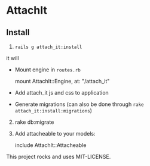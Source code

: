 # AttachIt

## Install

1. `rails g attach_it:install`

it will

- Mount engine in `routes.rb`

    mount AttachIt::Engine, at: "/attach_it"

- Add attach_it js and css to application

- Generate migrations (can also be done through `rake attach_it:install:migrations`)
    

2. rake db:migrate

3. Add attacheable to your models:

    include AttachIt::Attacheable

This project rocks and uses MIT-LICENSE.
